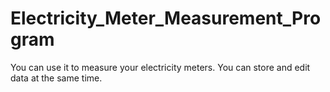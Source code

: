 # Electricity_Meter_Measurement_Program

You can use it to measure your electricity meters. You can store and edit data at the same time.
